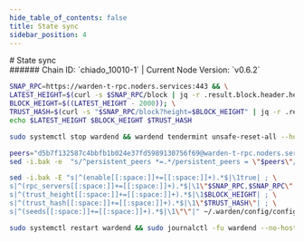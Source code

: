 ```yaml
---
hide_table_of_contents: false
title: State sync
sidebar_position: 4
---
```


<div class="h1-with-icon icon-warden">
# State sync
</div>
###### Chain ID: `chiado_10010-1` | Current Node Version: `v0.6.2`

```bash
SNAP_RPC=https://warden-t-rpc.noders.services:443 && \
LATEST_HEIGHT=$(curl -s $SNAP_RPC/block | jq -r .result.block.header.height); \
BLOCK_HEIGHT=$((LATEST_HEIGHT - 2000)); \
TRUST_HASH=$(curl -s "$SNAP_RPC/block?height=$BLOCK_HEIGHT" | jq -r .result.block_id.hash) && \
echo $LATEST_HEIGHT $BLOCK_HEIGHT $TRUST_HASH
```
```bash
sudo systemctl stop wardend && wardend tendermint unsafe-reset-all --home ~/.warden --keep-addr-book
```
```bash
peers="d5b7f132587c4bbfb1b024e37fd5989130756f69@warden-t-rpc.noders.services:27356"
sed -i.bak -e  "s/^persistent_peers *=.*/persistent_peers = \"$peers\"/" ~/.warden/config/config.toml
```
```bash
sed -i.bak -E "s|^(enable[[:space:]]+=[[:space:]]+).*$|\1true| ; \
s|^(rpc_servers[[:space:]]+=[[:space:]]+).*$|\1\"$SNAP_RPC,$SNAP_RPC\"| ; \
s|^(trust_height[[:space:]]+=[[:space:]]+).*$|\1$BLOCK_HEIGHT| ; \
s|^(trust_hash[[:space:]]+=[[:space:]]+).*$|\1\"$TRUST_HASH\"| ; \
s|^(seeds[[:space:]]+=[[:space:]]+).*$|\1\"\"|" ~/.warden/config/config.toml
```
```bash
sudo systemctl restart wardend && sudo journalctl -fu wardend --no-hostname -o cat
```